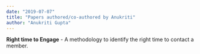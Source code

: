 ```yaml
---
date: "2019-07-07"
title: "Papers authored/co-authored by Anukriti"
author: "Anukriti Gupta"
---
```


**Right time to Engage** - A methodology to identify the right time to contact a member.